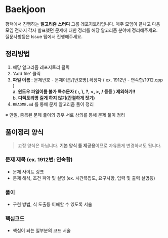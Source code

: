 # Baekjoon

평택에서 진행하는 **알고리즘 스터디** 그룹 레포지토리입니다.
매주 모임이 끝나고 다음 모임 전까지 각자 발표했던 문제에 대한 정리를 해당 알고리즘 분야에 정리해주세요.  
질문사항등은 Issue 탭에서 진행해주세요. 

    
## 정리방법
1. 해당 알고리즘 레포지토리 클릭
2. 'Add file' 클릭
3. **파일 이름** : 문제번호 - 문제이름/[번호명].확장자 ( ex. 1912번 - 연속합/1912.cpp )  
   a. __윈도우 파일이름 불가 특수문자 ( :, \\, ?, <, >, / 등등 ) 제외하기!!__  
   b. __디렉토리명 길게 하지 않기(간결하게 짓기)__
5. `README.md` 를 통해 문제 알고리즘 풀이 정리
  
※ 만일, 중복된 문제 풀이의 경우 서로 상의를 통해 문제 풀이 정리  

    
## 풀이정리 양식
> 고정 양식은 아닙니다. **기본 양식 틀 제공용**이므로 자유롭게 변경하셔도 됩니다.
### 문제 제목 (ex. 1912번: 연속합)
- 문제 사이트 링크
- 문제 해석, 조건 파악 및 설명 (ex. 시간복잡도, 요구사항, 입력 및 출력 설명등)
### 풀이
- 구현 방법, 식 도출등 이해할 수 있도록 서술
### 핵심코드
- 핵심이 되는 일부분의 코드 서술

